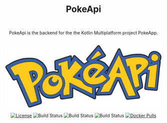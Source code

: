 <h1 align="center">PokeApi</h1></br>

<p align="center">
 PokeApi is the backend for the the Kotlin Multiplatform project PokeApp.
</p>
</br>

<div align="center">
	<img height="200" src="https://raw.githubusercontent.com/Light820/pokeapi-media/refs/heads/main/logo/pokeapi.svg">

 <a href="https://opensource.org/licenses/Apache-2.0"><img alt="License" src="https://img.shields.io/badge/License-Apache%202.0-blue.svg"/></a>
![Build Status](https://github.com/Light820/spring-template/actions/workflows/build.yml/badge.svg?branch=main)
![Build Status](https://github.com/Light820/spring-template/actions/workflows/build.yml/badge.svg?branch=develop)
![Build Status](https://github.com/Light820/spring-template/actions/workflows/build.yml/badge.svg?branch=stage)
[![Docker Pulls](https://img.shields.io/docker/pulls/light820/pokeapi?logo=docker)](https://hub.docker.com/repository/docker/light820/pokeapi/general)



<br/>

</div>
